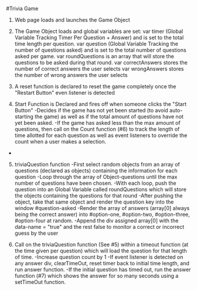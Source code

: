 #Trivia Game
1. Web page loads and launches the Game Object

2. The Game Object loads and global variables are set:
  var timer (Global Variable Tracking Timer Per Question + Answer) and is set to the total time length per question.
  var question (Global Variable Tracking the number of questions asked) and is set to the total number of questions asked per game.
  var roundQuestions is an array that will store the questions to be asked during that round.
  var correctAnswers stores the number of correct answers the user selects
  var wrongAnswers stores the number of wrong answers the user selects

3. A reset function is declared to reset the game completely once the "Restart Button" even listener is detected

4. Start Function is Declared and fires off when someone clicks the "Start Button"
  -Decides if the game has not yet been started (to avoid auto-starting the game) as well as if the total amount of questions have not yet been asked.
  -If the game has asked less than the max amount of questions, then call on the Count function (#6) to track the length of time allotted for each question as well as event listeners to override the count when a user makes a selection.
  -

5. triviaQuestion function
  -First select random objects from an array of questions (declared as objects) containing the information for each question
  -Loop through the array of Object-questions until the max number of questions have been chosen.
    -With each loop, push the question into an Global Variable called roundQuestions which will store the objects containing the questions for that round
    -After pushing the object, take that same object and render the question key into the window #question-asked
    -Render the array of answers (array[0] always being the correct answer) into #option-one, #option-two, #option-three, #option-four at random.
    -Append the div assigned array[0] with the data-name = "true" and the rest false to monitor a correct or incorrect guess by the user

6. Call on the triviaQuestion function (See #5) within a timeout function (at the time given per question) which will load the question for that length of time.
  -Increase question count by 1
  -If event listener is detected on any answer div, clearTimeOut, reset timer back to initial time length, and run answer function.
  -If the initial question has timed out, run the answer function (#7) which shows the answer for so many seconds using a setTimeOut function.
